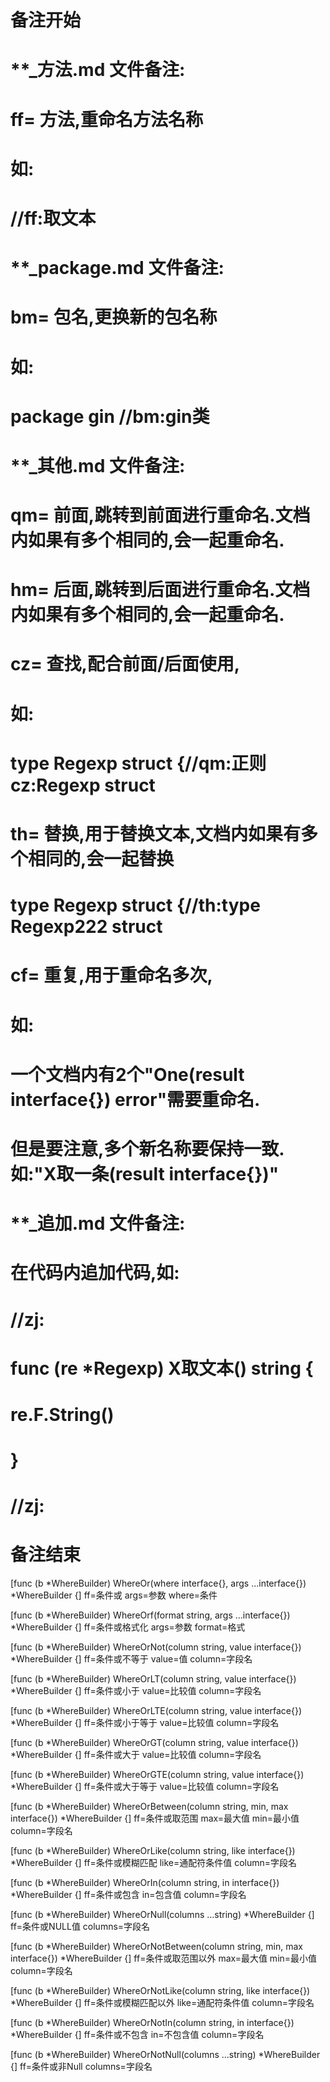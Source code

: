 # 备注开始
# **_方法.md 文件备注:
# ff= 方法,重命名方法名称
# 如:
# //ff:取文本

# **_package.md 文件备注:
# bm= 包名,更换新的包名称 
# 如: 
# package gin //bm:gin类

# **_其他.md 文件备注:
# qm= 前面,跳转到前面进行重命名.文档内如果有多个相同的,会一起重命名.
# hm= 后面,跳转到后面进行重命名.文档内如果有多个相同的,会一起重命名.
# cz= 查找,配合前面/后面使用,
# 如:
# type Regexp struct {//qm:正则 cz:Regexp struct
#
# th= 替换,用于替换文本,文档内如果有多个相同的,会一起替换
# type Regexp struct {//th:type Regexp222 struct
#
# cf= 重复,用于重命名多次,
# 如: 
# 一个文档内有2个"One(result interface{}) error"需要重命名.
# 但是要注意,多个新名称要保持一致. 如:"X取一条(result interface{})"

# **_追加.md 文件备注:
# 在代码内追加代码,如:
# //zj:
# func (re *Regexp) X取文本() string { 
#    re.F.String()
# }
# //zj:
# 备注结束

[func (b *WhereBuilder) WhereOr(where interface{}, args ...interface{}) *WhereBuilder {]
ff=条件或
args=参数
where=条件

[func (b *WhereBuilder) WhereOrf(format string, args ...interface{}) *WhereBuilder {]
ff=条件或格式化
args=参数
format=格式

[func (b *WhereBuilder) WhereOrNot(column string, value interface{}) *WhereBuilder {]
ff=条件或不等于
value=值
column=字段名

[func (b *WhereBuilder) WhereOrLT(column string, value interface{}) *WhereBuilder {]
ff=条件或小于
value=比较值
column=字段名

[func (b *WhereBuilder) WhereOrLTE(column string, value interface{}) *WhereBuilder {]
ff=条件或小于等于
value=比较值
column=字段名

[func (b *WhereBuilder) WhereOrGT(column string, value interface{}) *WhereBuilder {]
ff=条件或大于
value=比较值
column=字段名

[func (b *WhereBuilder) WhereOrGTE(column string, value interface{}) *WhereBuilder {]
ff=条件或大于等于
value=比较值
column=字段名

[func (b *WhereBuilder) WhereOrBetween(column string, min, max interface{}) *WhereBuilder {]
ff=条件或取范围
max=最大值
min=最小值
column=字段名

[func (b *WhereBuilder) WhereOrLike(column string, like interface{}) *WhereBuilder {]
ff=条件或模糊匹配
like=通配符条件值
column=字段名

[func (b *WhereBuilder) WhereOrIn(column string, in interface{}) *WhereBuilder {]
ff=条件或包含
in=包含值
column=字段名

[func (b *WhereBuilder) WhereOrNull(columns ...string) *WhereBuilder {]
ff=条件或NULL值
columns=字段名

[func (b *WhereBuilder) WhereOrNotBetween(column string, min, max interface{}) *WhereBuilder {]
ff=条件或取范围以外
max=最大值
min=最小值
column=字段名

[func (b *WhereBuilder) WhereOrNotLike(column string, like interface{}) *WhereBuilder {]
ff=条件或模糊匹配以外
like=通配符条件值
column=字段名

[func (b *WhereBuilder) WhereOrNotIn(column string, in interface{}) *WhereBuilder {]
ff=条件或不包含
in=不包含值
column=字段名

[func (b *WhereBuilder) WhereOrNotNull(columns ...string) *WhereBuilder {]
ff=条件或非Null
columns=字段名
